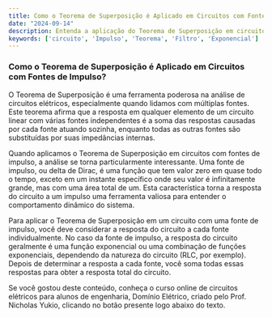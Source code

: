 ```yaml
---
title: Como o Teorema de Superposição é Aplicado em Circuitos com Fontes de Impulso?
date: "2024-09-14"
description: Entenda a aplicação do Teorema de Superposição em circuitos elétricos com fontes de impulso.
keywords: ['circuito', 'Impulso', 'Teorema', 'Filtro', 'Exponencial']
---
```


### Como o Teorema de Superposição é Aplicado em Circuitos com Fontes de Impulso?

O Teorema de Superposição é uma ferramenta poderosa na análise de circuitos elétricos, especialmente quando lidamos com múltiplas fontes. Este teorema afirma que a resposta em qualquer elemento de um circuito linear com várias fontes independentes é a soma das respostas causadas por cada fonte atuando sozinha, enquanto todas as outras fontes são substituídas por suas impedâncias internas.

Quando aplicamos o Teorema de Superposição em circuitos com fontes de impulso, a análise se torna particularmente interessante. Uma fonte de impulso, ou delta de Dirac, é uma função que tem valor zero em quase todo o tempo, exceto em um instante específico onde seu valor é infinitamente grande, mas com uma área total de um. Esta característica torna a resposta do circuito a um impulso uma ferramenta valiosa para entender o comportamento dinâmico do sistema.

Para aplicar o Teorema de Superposição em um circuito com uma fonte de impulso, você deve considerar a resposta do circuito a cada fonte individualmente. No caso da fonte de impulso, a resposta do circuito geralmente é uma função exponencial ou uma combinação de funções exponenciais, dependendo da natureza do circuito (RLC, por exemplo). Depois de determinar a resposta a cada fonte, você soma todas essas respostas para obter a resposta total do circuito.

Se você gostou deste conteúdo, conheça o curso online de circuitos elétricos para alunos de engenharia, Domínio Elétrico, criado pelo Prof. Nicholas Yukio, clicando no botão presente logo abaixo do texto.